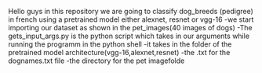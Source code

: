 Hello guys in this repository we are going to classify dog_breeds (pedigree) in french using a pretrained model either alexnet, resnet or vgg-16
-we start importing our dataset as shown in the pet_images(40 images of dogs)
-The gets_input_args.py  is the python script which takes in our arguments while running the programm
in the python shell
  -it takes in the folder of the pretrained model architecture(vgg-16,alexnet,resnet)
  -the .txt for the dognames.txt file
  -the directory for the pet imagefolde

